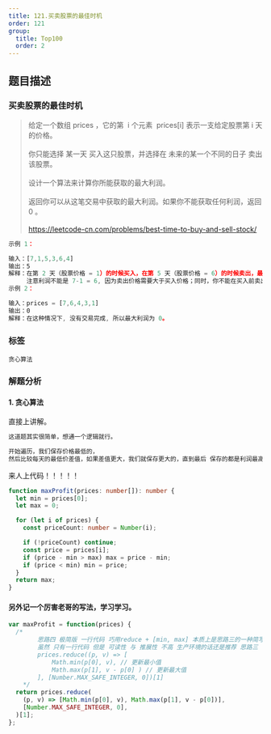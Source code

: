 ```yaml
---
title: 121.买卖股票的最佳时机
order: 121
group:
  title: Top100
  order: 2
---
```


## 题目描述

### 买卖股票的最佳时机

> 给定一个数组 prices ，它的第  i 个元素  prices[i] 表示一支给定股票第 i 天的价格。 <br/><br/> 你只能选择 某一天 买入这只股票，并选择在 未来的某一个不同的日子 卖出该股票。 <br/><br/> 设计一个算法来计算你所能获取的最大利润。 <br/><br/> 返回你可以从这笔交易中获取的最大利润。如果你不能获取任何利润，返回 0 。 <br/><br/> https://leetcode-cn.com/problems/best-time-to-buy-and-sell-stock/

```typescript
示例 1：

输入：[7,1,5,3,6,4]
输出：5
解释：在第 2 天（股票价格 = 1）的时候买入，在第 5 天（股票价格 = 6）的时候卖出，最大利润 = 6-1 = 5 。
     注意利润不能是 7-1 = 6, 因为卖出价格需要大于买入价格；同时，你不能在买入前卖出股票。
示例 2：

输入：prices = [7,6,4,3,1]
输出：0
解释：在这种情况下, 没有交易完成, 所以最大利润为 0。

```

### 标签

`贪心算法`

### 解题分析

#### 1. 贪心算法

直接上讲解。

```typescript
这道题其实很简单，想通一个逻辑就行。

开始遍历，我们保存价格最低的，
然后比较每天的最低价差值，如果差值更大，我们就保存更大的，直到最后 保存的都是利润最高的
```

来人上代码！！！！！

```typescript
function maxProfit(prices: number[]): number {
  let min = prices[0];
  let max = 0;

  for (let i of prices) {
    const priceCount: number = Number(i);

    if (!priceCount) continue;
    const price = prices[i];
    if (price - min > max) max = price - min;
    if (price < min) min = price;
  }
  return max;
}
```

#### 另外记一个厉害老哥的写法，学习学习。

```typescript
var maxProfit = function(prices) {
  /* 
        思路四 极简版 一行代码 巧用reduce + [min, max] 本质上是思路三的一种简写方法 
        虽然 只有一行代码 但是 可读性 与 推展性 不高 生产环境的话还是推荐 思路三
        prices.reduce((p, v) => [
            Math.min(p[0], v), // 更新最小值 
            Math.max(p[1], v - p[0] ) // 更新最大值
        ], [Number.MAX_SAFE_INTEGER, 0])[1]
    */
  return prices.reduce(
    (p, v) => [Math.min(p[0], v), Math.max(p[1], v - p[0])],
    [Number.MAX_SAFE_INTEGER, 0],
  )[1];
};
```
